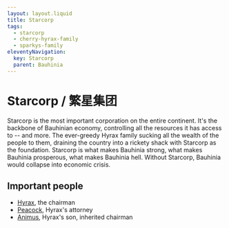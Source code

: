 ```yaml
---
layout: layout.liquid
title: Starcorp
tags:
  - starcorp
  - cherry-hyrax-family
  - sparkys-family
eleventyNavigation:
  key: Starcorp
  parent: Bauhinia
---
```


# Starcorp / 繁星集团

Starcorp is the most important corporation on the entire continent. It's the backbone of Bauhinian economy, controlling all the resources it has access to -- and more. The ever-greedy Hyrax family sucking all the wealth of the people to them, draining the country into a rickety shack with Starcorp as the foundation. Starcorp is what makes Bauhinia strong, what makes Bauhinia prosperous, what makes Bauhinia hell. Without Starcorp, Bauhinia would collapse into economic crisis.

## Important people

- [Hyrax](/characters/hyrax/), the chairman
- [Peacock](/characters/peacock/), Hyrax's attorney
- [Animus](/characters/animus/), Hyrax's son, inherited chairman
